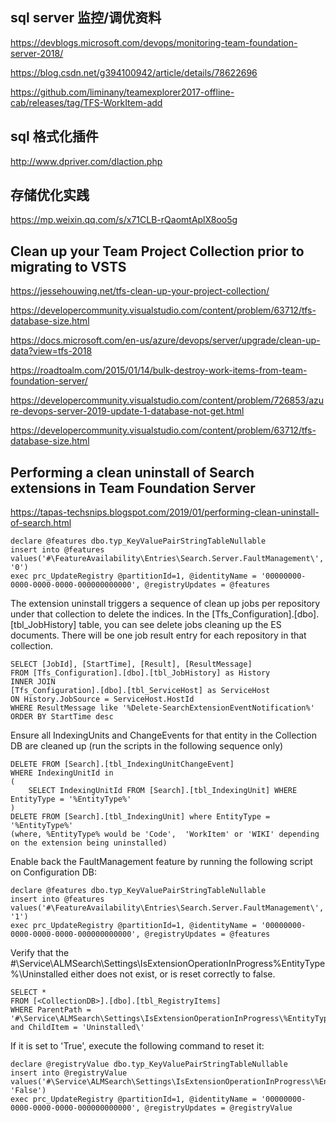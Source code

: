 ## sql server 监控/调优资料

https://devblogs.microsoft.com/devops/monitoring-team-foundation-server-2018/

https://blog.csdn.net/g394100942/article/details/78622696

https://github.com/liminany/teamexplorer2017-offline-cab/releases/tag/TFS-WorkItem-add

## sql 格式化插件

http://www.dpriver.com/dlaction.php

## 存储优化实践
https://mp.weixin.qq.com/s/x71CLB-rQaomtAplX8oo5g

## Clean up your Team Project Collection prior to migrating to VSTS

https://jessehouwing.net/tfs-clean-up-your-project-collection/

https://developercommunity.visualstudio.com/content/problem/63712/tfs-database-size.html

https://docs.microsoft.com/en-us/azure/devops/server/upgrade/clean-up-data?view=tfs-2018

https://roadtoalm.com/2015/01/14/bulk-destroy-work-items-from-team-foundation-server/

https://developercommunity.visualstudio.com/content/problem/726853/azure-devops-server-2019-update-1-database-not-get.html

https://developercommunity.visualstudio.com/content/problem/63712/tfs-database-size.html



## Performing a clean uninstall of Search extensions in Team Foundation Server 

https://tapas-techsnips.blogspot.com/2019/01/performing-clean-uninstall-of-search.html


```
declare @features dbo.typ_KeyValuePairStringTableNullable
insert into @features values('#\FeatureAvailability\Entries\Search.Server.FaultManagement\', '0')
exec prc_UpdateRegistry @partitionId=1, @identityName = '00000000-0000-0000-0000-000000000000', @registryUpdates = @features
```

The extension uninstall triggers a sequence of clean up jobs per repository under that collection to delete the indices. In the [Tfs_Configuration].[dbo].[tbl_JobHistory] table, you can see delete jobs cleaning up the ES documents. There will be one job result entry for each repository in that collection.

```
SELECT [JobId], [StartTime], [Result], [ResultMessage]
FROM [Tfs_Configuration].[dbo].[tbl_JobHistory] as History
INNER JOIN
[Tfs_Configuration].[dbo].[tbl_ServiceHost] as ServiceHost
ON History.JobSource = ServiceHost.HostId
WHERE ResultMessage like '%Delete-SearchExtensionEventNotification%'
ORDER BY StartTime desc
```

Ensure all IndexingUnits and ChangeEvents for that entity in the Collection DB are cleaned up (run the scripts in the following sequence only)

```
DELETE FROM [Search].[tbl_IndexingUnitChangeEvent]
WHERE IndexingUnitId in
(
    SELECT IndexingUnitId FROM [Search].[tbl_IndexingUnit] WHERE EntityType = '%EntityType%' 
)
DELETE FROM [Search].[tbl_IndexingUnit] where EntityType = '%EntityType%'
(where, %EntityType% would be 'Code',  'WorkItem' or 'WIKI' depending on the extension being uninstalled)
```

Enable back the FaultManagement feature by running the following script on Configuration DB:
```
declare @features dbo.typ_KeyValuePairStringTableNullable
insert into @features values('#\FeatureAvailability\Entries\Search.Server.FaultManagement\', '1')
exec prc_UpdateRegistry @partitionId=1, @identityName = '00000000-0000-0000-0000-000000000000', @registryUpdates = @features
```

Verify that the #\Service\ALMSearch\Settings\IsExtensionOperationInProgress\%EntityType%\Uninstalled either does not exist, or is reset correctly to false.

```
SELECT *
FROM [<CollectionDB>].[dbo].[tbl_RegistryItems]
WHERE ParentPath = '#\Service\ALMSearch\Settings\IsExtensionOperationInProgress\%EntityType%\' and ChildItem = 'Uninstalled\'
```
    
If it is set to 'True', execute the following command to reset it:

```
declare @registryValue dbo.typ_KeyValuePairStringTableNullable
insert into @registryValue values('#\Service\ALMSearch\Settings\IsExtensionOperationInProgress\%EntityType%\Uninstalled\', 'False')
exec prc_UpdateRegistry @partitionId=1, @identityName = '00000000-0000-0000-0000-000000000000', @registryUpdates = @registryValue
```









